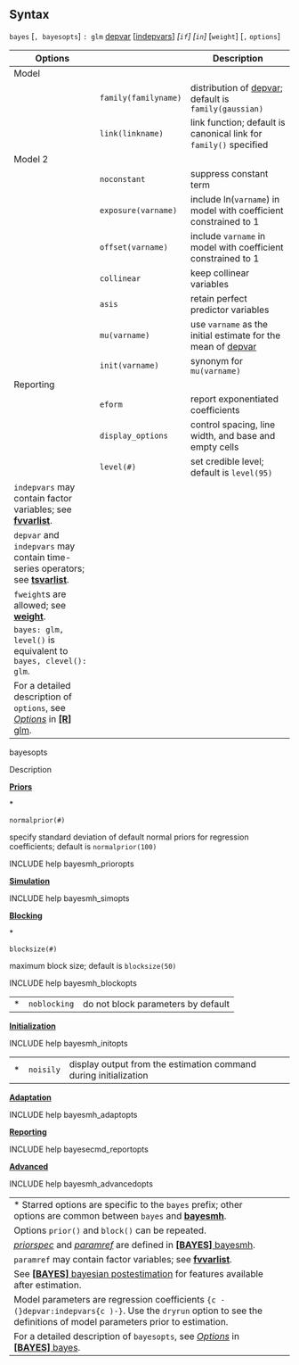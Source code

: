 ## Syntax

`bayes` \[`, bayesopts`\] `: glm`
[depvar](http://www.stata.com/help.cgi?depvar)
\[[indepvars](http://www.stata.com/help.cgi?indepvars)\]
_\[`if`\] \[`in`\]_ \[`weight`\] \[`,`
`options`\]

| Options                                                                                                                                                                                                                                  |                      | Description                                                                                                                     |
|------------------------------------------------------------------------------------------------------------------------------------------------------------------------------------------------------------------------------------------|----------------------|---------------------------------------------------------------------------------------------------------------------------------|
| Model                                                                                                                                                                                                                                    |                      |                                                                                                                                 |
|                                                                                                                                                                                                                                          | `family(familyname)` | distribution of [depvar](http://www.stata.com/help.cgi?depvar); default is `family(gaussian)`        |
|                                                                                                                                                                                                                                          | `link(linkname)`     | link function; default is canonical link for `family()` specified                                                               |
| Model 2                                                                                                                                                                                                                                  |                      |                                                                                                                                 |
|                                                                                                                                                                                                                                          | `noconstant`         | suppress constant term                                                                                                          |
|                                                                                                                                                                                                                                          | `exposure(varname)`  | include ln(`varname`) in model with coefficient constrained to 1                                                                |
|                                                                                                                                                                                                                                          | `offset(varname)`    | include `varname` in model with coefficient constrained to 1                                                                    |
|                                                                                                                                                                                                                                          | `collinear`          | keep collinear variables                                                                                                        |
|                                                                                                                                                                                                                                          | `asis`               | retain perfect predictor variables                                                                                              |
|                                                                                                                                                                                                                                          | `mu(varname)`        | use `varname` as the initial estimate for the mean of [depvar](http://www.stata.com/help.cgi?depvar) |
|                                                                                                                                                                                                                                          | `init(varname)`      | synonym for `mu(varname)`                                                                                                       |
| Reporting                                                                                                                                                                                                                                |                      |                                                                                                                                 |
|                                                                                                                                                                                                                                          | `eform`              | report exponentiated coefficients                                                                                               |
|                                                                                                                                                                                                                                          | `display_options`    | control spacing, line width, and base and empty cells                                                                           |
|                                                                                                                                                                                                                                          | `level(#)`           | set credible level; default is `level(95)`                                                                                      |
| `indepvars` may contain factor variables; see [<strong>fvvarlist</strong>](http://www.stata.com/help.cgi?fvvarlist).                                                                                          |                      |                                                                                                                                 |
| `depvar` and `indepvars` may contain time-series operators; see [<strong>tsvarlist</strong>](http://www.stata.com/help.cgi?tsvarlist).                                                                        |                      |                                                                                                                                 |
| `fweight`s are allowed; see [<strong>weight</strong>](http://www.stata.com/help.cgi?weight).                                                                                                                  |                      |                                                                                                                                 |
| `bayes: glm, level()` is equivalent to `bayes, clevel(): glm`.                                                                                                                                                                   |                      |                                                                                                                                 |
| For a detailed description of `options`, see [<var class="command">Options</var><strong></strong>](glm##options) in [<strong>[R]</strong> glm](http://www.stata.com/help.cgi?glm). |                      |                                                                                                                                 |

bayesopts

Description

[<strong>Priors</strong>](bayes##priors_options)

\*

`normalprior(#)`

specify standard deviation of default normal priors for regression
coefficients; default is `normalprior(100)`

INCLUDE help bayesmh\_prioropts

[<strong>Simulation</strong>](bayes##simulation_options)

INCLUDE help bayesmh\_simopts

[<strong>Blocking</strong>](bayes##blocking_options)

\*

`blocksize(#)`

maximum block size; default is `blocksize(50)`

INCLUDE help bayesmh\_blockopts

|     |              |                                    |
|-----|--------------|------------------------------------|
| \*  | `noblocking` | do not block parameters by default |

[<strong>Initialization</strong>](bayes##initialization_options)

INCLUDE help bayesmh\_initopts

|     |           |                                                                  |
|-----|-----------|------------------------------------------------------------------|
| \*  | `noisily` | display output from the estimation command during initialization |

[<strong>Adaptation</strong>](bayes##adaptation_options)

INCLUDE help bayesmh\_adaptopts

[<strong>Reporting</strong>](bayes##reporting_options)

INCLUDE help bayesecmd\_reportopts

[<strong>Advanced</strong>](bayes##advanced_options)

INCLUDE help bayesmh\_advancedopts

|                                                                                                                                                                                                                                                                                                                                      |     |     |
|--------------------------------------------------------------------------------------------------------------------------------------------------------------------------------------------------------------------------------------------------------------------------------------------------------------------------------------|-----|-----|
| \* Starred options are specific to the `bayes` prefix; other options are common between `bayes` and [<strong>bayesmh</strong>](http://www.stata.com/help.cgi?bayesmh).                                                                                                                                    |     |     |
| Options `prior()` and `block()` can be repeated.                                                                                                                                                                                                                                                                                     |     |     |
| [<var class="command">priorspec</var><strong></strong>](bayesmh##priorspec) and [<var class="command">paramref</var><strong></strong>](bayesmh##paramref) are defined in [<strong>[BAYES]</strong> bayesmh](http://www.stata.com/help.cgi?bayesmh). |     |     |
| `paramref` may contain factor variables; see [<strong>fvvarlist</strong>](http://www.stata.com/help.cgi?fvvarlist).                                                                                                                                                                                       |     |     |
| See [<strong>[BAYES]</strong> bayesian postestimation](http://www.stata.com/help.cgi?bayesian_postestimation) for features available after estimation.                                                                                                                                                    |     |     |
| Model parameters are regression coefficients `{c -(}depvar:indepvars{c )-}`. Use the `dryrun` option to see the definitions of model parameters prior to estimation.                                                                                                                                                         |     |     |
| For a detailed description of `bayesopts`, see [<var class="command">Options</var><strong></strong>](bayes##options) in [<strong>[BAYES]</strong> bayes](http://www.stata.com/help.cgi?bayes).                                                                                 |     |     |
